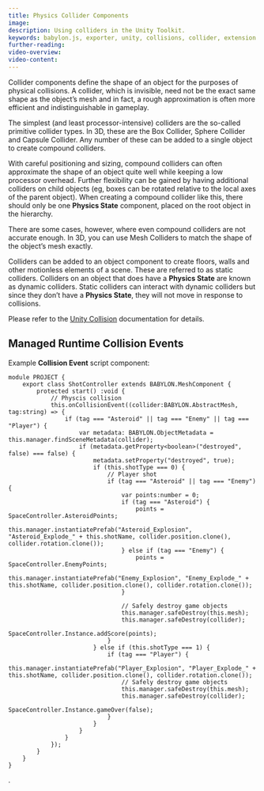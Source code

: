 ```yaml
---
title: Physics Collider Components
image: 
description: Using colliders in the Unity Toolkit.
keywords: babylon.js, exporter, unity, collisions, collider, extension 
further-reading:
video-overview:
video-content:
---
```


Collider components define the shape of an object for the purposes of physical collisions. A collider, which is invisible, need not be the exact same shape as the object’s mesh and in fact, a rough approximation is often more efficient and indistinguishable in gameplay.

The simplest (and least processor-intensive) colliders are the so-called primitive collider types. In 3D, these are the Box Collider, Sphere Collider and Capsule Collider. Any number of these can be added to a single object to create compound colliders.

With careful positioning and sizing, compound colliders can often approximate the shape of an object quite well while keeping a low processor overhead. Further flexibility can be gained by having additional colliders on child objects (eg, boxes can be rotated relative to the local axes of the parent object). When creating a compound collider like this, there should only be one **Physics State** component, placed on the root object in the hierarchy.

There are some cases, however, where even compound colliders are not accurate enough. In 3D, you can use Mesh Colliders to match the shape of the object’s mesh exactly.

Colliders can be added to an object component to create floors, walls and other motionless elements of a scene. These are referred to as static colliders. Colliders on an object that does have a **Physics State** are known as dynamic colliders. Static colliders can interact with dynamic colliders but since they don’t have a **Physics State**, they will not move in response to collisions.

Please refer to the [Unity Collision](https://docs.unity3d.com/Manual/CollidersOverview.html) documentation for details.


## Managed Runtime Collision Events

Example **Collision Event** script component:

    module PROJECT {
        export class ShotController extends BABYLON.MeshComponent {
            protected start() :void {
                // Physcis collision
                this.onCollisionEvent((collider:BABYLON.AbstractMesh, tag:string) => {
                    if (tag === "Asteroid" || tag === "Enemy" || tag === "Player") {
                        var metadata: BABYLON.ObjectMetadata = this.manager.findSceneMetadata(collider); 
                        if (metadata.getProperty<boolean>("destroyed", false) === false) {
                            metadata.setProperty("destroyed", true);
                            if (this.shotType === 0) {
                                // Player shot
                                if (tag === "Asteroid" || tag === "Enemy") {
                                    var points:number = 0;
                                    if (tag === "Asteroid") {
                                        points = SpaceController.AsteroidPoints;
                                        this.manager.instantiatePrefab("Asteroid_Explosion", "Asteroid_Explode_" + this.shotName, collider.position.clone(), collider.rotation.clone());
                                    } else if (tag === "Enemy") {
                                        points = SpaceController.EnemyPoints;
                                        this.manager.instantiatePrefab("Enemy_Explosion", "Enemy_Explode_" + this.shotName, collider.position.clone(), collider.rotation.clone());
                                    }

                                    // Safely destroy game objects
                                    this.manager.safeDestroy(this.mesh);
                                    this.manager.safeDestroy(collider);
                                    SpaceController.Instance.addScore(points);
                                }
                            } else if (this.shotType === 1) {
                                if (tag === "Player") {
                                    this.manager.instantiatePrefab("Player_Explosion", "Player_Explode_" + this.shotName, collider.position.clone(), collider.rotation.clone());
                                    // Safely destroy game objects
                                    this.manager.safeDestroy(this.mesh);
                                    this.manager.safeDestroy(collider);
                                    SpaceController.Instance.gameOver(false);
                                }
                            }
                        }
                    }
                });
            }
        }
    }

.